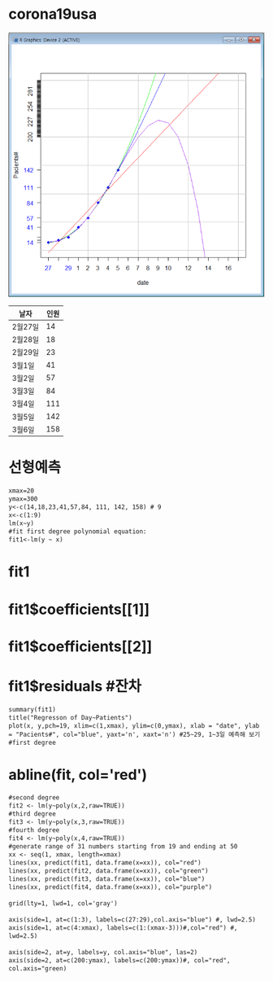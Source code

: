 # corona19usa
![선형예측](./cu0305.PNG)

|날자|인원|
|---|---|
|2월27일 | 14|
|2월28일 | 18|
|2월29일 | 23|
|3월1일 | 41|
|3월2일 | 57|
|3월3일 | 84|
|3월4일 | 111|
|3월5일 | 142|
|3월6일 | 158|


# 선형예측  
    xmax=20
    ymax=300
    y<-c(14,18,23,41,57,84, 111, 142, 158) # 9
    x<-c(1:9)
    lm(x~y)
    #fit first degree polynomial equation:
    fit1<-lm(y ~ x)
#    fit1
#    fit1$coefficients[[1]]
#    fit1$coefficients[[2]]
#    fit1$residuals #잔차
    summary(fit1)
    title("Regresson of Day~Patients")
    plot(x, y,pch=19, xlim=c(1,xmax), ylim=c(0,ymax), xlab = "date", ylab = "Pacients#", col="blue", yaxt='n', xaxt='n') #25~29, 1~3일 예측해 보기
    #first degree
#    abline(fit, col='red')
    #second degree
    fit2 <- lm(y~poly(x,2,raw=TRUE))
    #third degree
    fit3 <- lm(y~poly(x,3,raw=TRUE))
    #fourth degree
    fit4 <- lm(y~poly(x,4,raw=TRUE))
    #generate range of 31 numbers starting from 19 and ending at 50
    xx <- seq(1, xmax, length=xmax)
    lines(xx, predict(fit1, data.frame(x=xx)), col="red")
    lines(xx, predict(fit2, data.frame(x=xx)), col="green")
    lines(xx, predict(fit3, data.frame(x=xx)), col="blue")
    lines(xx, predict(fit4, data.frame(x=xx)), col="purple")

    grid(lty=1, lwd=1, col='gray')

    axis(side=1, at=c(1:3), labels=c(27:29),col.axis="blue") #, lwd=2.5)
    axis(side=1, at=c(4:xmax), labels=c(1:(xmax-3)))#,col="red") #, lwd=2.5)

    axis(side=2, at=y, labels=y, col.axis="blue", las=2)
    axis(side=2, at=c(200:ymax), labels=c(200:ymax))#, col="red", col.axis="green)

